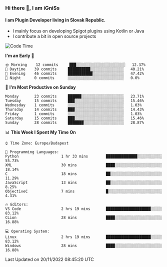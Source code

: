 ### Hi there 👋, I am iGniSs

#### I am Plugin Developer living in Slovak Republic.
- I mainly focus on developing Spigot plugins using Kotlin or Java
- I contribute a bit in open source projects

<!--START_SECTION:waka-->
![Code Time](http://img.shields.io/badge/Code%20Time-963%20hrs%2047%20mins-blue)

**I'm an Early 🐤** 

```text
🌞 Morning    12 commits     ███░░░░░░░░░░░░░░░░░░░░░░   12.37% 
🌆 Daytime    39 commits     ██████████░░░░░░░░░░░░░░░   40.21% 
🌃 Evening    46 commits     ███████████░░░░░░░░░░░░░░   47.42% 
🌙 Night      0 commits      ░░░░░░░░░░░░░░░░░░░░░░░░░   0.0%

```
📅 **I'm Most Productive on Sunday** 

```text
Monday       23 commits     ██████░░░░░░░░░░░░░░░░░░░   23.71% 
Tuesday      15 commits     ███░░░░░░░░░░░░░░░░░░░░░░   15.46% 
Wednesday    1 commits      ░░░░░░░░░░░░░░░░░░░░░░░░░   1.03% 
Thursday     14 commits     ███░░░░░░░░░░░░░░░░░░░░░░   14.43% 
Friday       1 commits      ░░░░░░░░░░░░░░░░░░░░░░░░░   1.03% 
Saturday     15 commits     ███░░░░░░░░░░░░░░░░░░░░░░   15.46% 
Sunday       28 commits     ███████░░░░░░░░░░░░░░░░░░   28.87%

```


📊 **This Week I Spent My Time On** 

```text
⌚︎ Time Zone: Europe/Budapest

💬 Programming Languages: 
Python                   1 hr 33 mins        ██████████████░░░░░░░░░░░   55.73% 
XML                      30 mins             ████░░░░░░░░░░░░░░░░░░░░░   18.14% 
C                        18 mins             ██░░░░░░░░░░░░░░░░░░░░░░░   11.29% 
JavaScript               13 mins             ██░░░░░░░░░░░░░░░░░░░░░░░   8.25% 
ObjectiveC               7 mins              █░░░░░░░░░░░░░░░░░░░░░░░░   4.31%

🔥 Editors: 
VS Code                  2 hrs 19 mins       ████████████████████░░░░░   83.12% 
CLion                    28 mins             ████░░░░░░░░░░░░░░░░░░░░░   16.88%

💻 Operating System: 
Linux                    2 hrs 19 mins       ████████████████████░░░░░   83.12% 
Windows                  28 mins             ████░░░░░░░░░░░░░░░░░░░░░   16.88%

```


 Last Updated on 20/11/2022 08:45:20 UTC
<!--END_SECTION:waka-->